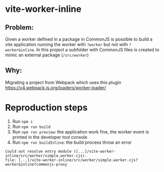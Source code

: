 # vite-worker-inline

## Problem: 
Given a worker defined in a package in CommonJS is possible to build a vite application running the worker with `?worker` but not with `?worker&inline`.
In this project a subfolder with CommonJS files is created to mimic an external package (`/src/worker`)

## Why:
Migrating a project from Webpack which uses this plugin https://v4.webpack.js.org/loaders/worker-loader/


# Reproduction steps

1. Run `npm i`
2. Run `npm run build`
3. Run `npm run preview`: the application work fine, the worker event is printed in the developer tool console
3. Run `npm run buildInline`: the build process throw an error

```
Could not resolve entry module ([...]/vite-worker-inline/src/worker/simple.worker.cjs).
file: [...]/vite-worker-inline/src/worker/simple.worker.cjs?worker&inline?commonjs-proxy
```
